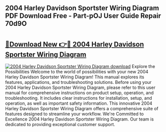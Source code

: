 ## 2004 Harley Davidson Sportster Wiring Diagram PDF Download Free - Part-pOJ User Guide Repair 70d9O

# <h2><a href="http://dfmf6b.blite.top/?on=2004+Harley+Davidson+Sportster+Wiring+Diagram">🔗Download New 👉🔴 2004 Harley Davidson Sportster Wiring Diagram</a></h2>

[![2004 Harley Davidson Sportster Wiring Diagram download](https://i.imgur.com/lujVjoI.png)](http://dfmf6b.blite.top/?on=2004+Harley+Davidson+Sportster+Wiring+Diagram)
Explore the Possibilities Welcome to the world of possibilities with your new 2004 Harley Davidson Sportster Wiring Diagram! This manual explores its features, applications, and troubleshooting solutions. Before using your 2004 Harley Davidson Sportster Wiring Diagram, please refer to this user manual for comprehensive instructions on product setup, operation, and troubleshooting. It includes clear instructions for installation, setup, and operation, as well as important safety information. This innovative 2004 Harley Davidson Sportster Wiring Diagram offers a comprehensive suite of features designed to streamline your workflow. We're Committed to Excellence 2004 Harley Davidson Sportster Wiring Diagram. Our team is dedicated to providing exceptional customer support.
